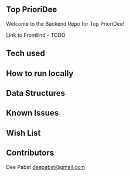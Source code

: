 ## Top PrioriDee
Welcome to the Backend Repo for Top PrioriDee!

Link to FrontEnd - TODO

## Tech used

## How to run locally

## Data Structures

## Known Issues

## Wish List

## Contributors
Dee Pabst deepabst@gmail.com
